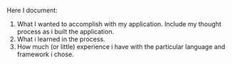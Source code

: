 Here I document:
1. What I wanted to accomplish with my application. Include my thought process as i built the application.
2. What i learned in the process. 
3. How much (or little) experience i have with the particular language and framework i chose.
